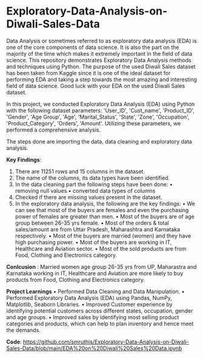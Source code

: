 # Exploratory-Data-Analysis-on-Diwali-Sales-Data

Data Analysis or sometimes referred to as exploratory data analysis (EDA) is one of the core components of data science. It is also the part on the majority of the time which makes it extremely important in the field of data science. This repository demonstrates Exploratory Data Analysis methods and techniques using Python. The purpose of the used Diwali Sales dataset has been taken from Kaggle since it is one of the ideal dataset for performing EDA and taking a step towards the most amazing and interesting field of data science. Good luck with your EDA on the used Diwali Sales dataset.

In this project, we conducted Exploratory Data Analysis (EDA) using Python with the following dataset parameters: 'User_ID', 'Cust_name', 'Product_ID', 'Gender', 'Age Group', 'Age', 'Marital_Status', 'State', 'Zone', 'Occupation', 'Product_Category', 'Orders', 'Amount'. Utilizing these parameters, we performed a comprehensive analysis.

The steps done are importing the data, data cleaning and exploratory data analysis.  

**Key Findings**:
1. There are 11251 rows and 15 columns in the dataset.
2. The name of the columns, its data types have been identified.
3. In the data cleaning part the following steps have been done:
   • removing null values 
   • converted data types of columns
4. Checked if there are missing values present in the dataset.
5. In the exploratory data analysis, the following are the key findings:
   • We can see that most of the buyers are females and even the purchasing power of females are greater than men.
   • Most of the buyers are of age group between 26-35 yrs female.
   • Most of the orders & total sales/amount are from Uttar Pradesh, Maharashtra and Karnataka respectively.
   • Most of the buyers are married (women) and they have high purchasing power.
   • Most of the buyers are working in IT, Healthcare and Aviation sector.
   •  Most of the sold products are from Food, Clothing and Electronics category.

 **Conlcusion** : Married women age group 26-35 yrs from UP, Maharastra and Karnataka working in IT, Healthcare and Aviation are more likely to buy products from Food, Clothing and Electronics category.

**Project Learnings**
• Performed Data Cleaning and Data Manipulation.
• Performed Exploratory Data Analysis (EDA) using Pandas, NumPy, Matplotlib, Seaborn Libraries.
• Improved Customer experience by identifying potential customers across different states, occupation, gender and age groups.
• Improved sales by identifying most selling product categories and products, which can help to plan inventory and hence meet the demands.
   

**Code**: https://github.com/smruthis/Exploratory-Data-Analysis-on-Diwali-Sales-Data/blob/main/EDA%20on%20Diwali%20Sales%20Data.ipynb 
